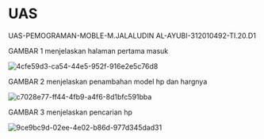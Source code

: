 # UAS
UAS-PEMOGRAMAN-MOBLE-M.JALALUDIN AL-AYUBI-312010492-TI.20.D1

GAMBAR 1 menjelaskan halaman pertama masuk

![4cfe59d3-ca54-44e5-952f-916e2e5c76d8](https://github.com/ayubj/UAS/assets/121694556/3cd3e43d-0c9b-4798-8a9c-af98375b1a55)

GAMBAR 2 menjelaskan penambahan model hp dan hargnya

![c7028e77-ff44-4fb9-a4f6-8d1bfc591bba](https://github.com/ayubj/UAS/assets/121694556/6c9fcd18-586f-4b7a-a425-bf342d6b9fc7)

GAMBAR 3 menjelaskan pencarian hp

![9ce9bc9d-02ee-4e02-b86d-977d345dad31](https://github.com/ayubj/UAS/assets/121694556/ff564339-eb34-4636-aa36-a5329ce6e975)
